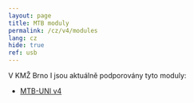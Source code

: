 ```yaml
---
layout: page
title: MTB moduly
permalink: /cz/v4/modules
lang: cz
hide: true
ref: usb
---
```


V KMŽ Brno I jsou aktuálně podporovány tyto moduly:

 * [MTB-UNI v4](uni)
